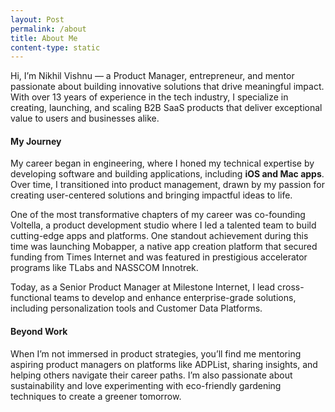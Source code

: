 ```yaml
---
layout: Post
permalink: /about
title: About Me
content-type: static
---
```


Hi, I’m Nikhil Vishnu — a Product Manager, entrepreneur, and mentor passionate about building innovative solutions that drive meaningful impact. With over 13 years of experience in the tech industry, I specialize in creating, launching, and scaling B2B SaaS products that deliver exceptional value to users and businesses alike.

#### My Journey

My career began in engineering, where I honed my technical expertise by developing software and building applications, including **iOS and Mac apps**. Over time, I transitioned into product management, drawn by my passion for creating user-centered solutions and bringing impactful ideas to life.

One of the most transformative chapters of my career was co-founding Voltella, a product development studio where I led a talented team to build cutting-edge apps and platforms. One standout achievement during this time was launching Mobapper, a native app creation platform that secured funding from Times Internet and was featured in prestigious accelerator programs like TLabs and NASSCOM Innotrek.

Today, as a Senior Product Manager at Milestone Internet, I lead cross-functional teams to develop and enhance enterprise-grade solutions, including personalization tools and Customer Data Platforms.

#### Beyond Work
When I’m not immersed in product strategies, you’ll find me mentoring aspiring product managers on platforms like ADPList, sharing insights, and helping others navigate their career paths. I’m also passionate about sustainability and love experimenting with eco-friendly gardening techniques to create a greener tomorrow.